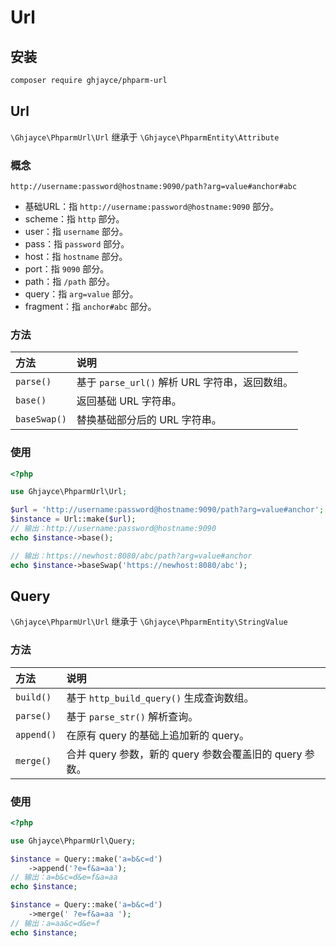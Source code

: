 # Url

## 安装

```bash
composer require ghjayce/phparm-url
```

## Url

`\Ghjayce\PhparmUrl\Url` 继承于 `\Ghjayce\PhparmEntity\Attribute`

### 概念

`http://username:password@hostname:9090/path?arg=value#anchor#abc`

- 基础URL：指 `http://username:password@hostname:9090` 部分。
- scheme：指 `http` 部分。
- user：指 `username` 部分。
- pass：指 `password` 部分。
- host：指 `hostname` 部分。
- port：指 `9090` 部分。
- path：指 `/path` 部分。
- query：指 `arg=value` 部分。
- fragment：指 `anchor#abc` 部分。

### 方法

| 方法           | 说明                                |
|:-------------|:----------------------------------|
| `parse()`    | 基于 `parse_url()` 解析 URL 字符串，返回数组。 |
| `base()`     | 返回基础 URL 字符串。                     |
| `baseSwap()` | 替换基础部分后的 URL 字符串。                 |

### 使用

```php
<?php

use Ghjayce\PhparmUrl\Url;

$url = 'http://username:password@hostname:9090/path?arg=value#anchor';
$instance = Url::make($url);
// 输出：http://username:password@hostname:9090
echo $instance->base();

// 输出：https://newhost:8080/abc/path?arg=value#anchor
echo $instance->baseSwap('https://newhost:8080/abc');
```

## Query

`\Ghjayce\PhparmUrl\Url` 继承于 `\Ghjayce\PhparmEntity\StringValue`

### 方法

| 方法         | 说明                                     |
|:-----------|:---------------------------------------|
| `build()`  | 基于 `http_build_query()` 生成查询数组。        |
| `parse()`  | 基于 `parse_str()` 解析查询。                 |
| `append()` | 在原有 query 的基础上追加新的 query。              |
| `merge()`  | 合并 query 参数，新的 query 参数会覆盖旧的 query 参数。 |

### 使用

```php
<?php

use Ghjayce\PhparmUrl\Query;

$instance = Query::make('a=b&c=d')
    ->append('?e=f&a=aa');
// 输出：a=b&c=d&e=f&a=aa
echo $instance;

$instance = Query::make('a=b&c=d')
    ->merge(' ?e=f&a=aa ');
// 输出：a=aa&c=d&e=f
echo $instance;
```
